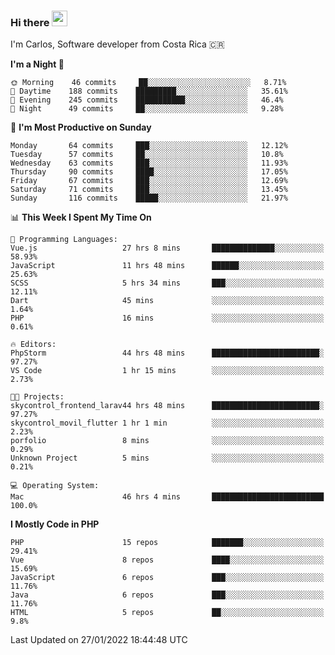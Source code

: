 ### Hi there <img src="https://media.giphy.com/media/hvRJCLFzcasrR4ia7z/giphy.gif" width="25px">

I'm Carlos, Software developer from Costa Rica 🇨🇷

<!--START_SECTION:waka-->
**I'm a Night 🦉** 

```text
🌞 Morning    46 commits     ██░░░░░░░░░░░░░░░░░░░░░░░   8.71% 
🌆 Daytime    188 commits    █████████░░░░░░░░░░░░░░░░   35.61% 
🌃 Evening    245 commits    ███████████░░░░░░░░░░░░░░   46.4% 
🌙 Night      49 commits     ██░░░░░░░░░░░░░░░░░░░░░░░   9.28%

```
📅 **I'm Most Productive on Sunday** 

```text
Monday       64 commits     ███░░░░░░░░░░░░░░░░░░░░░░   12.12% 
Tuesday      57 commits     ██░░░░░░░░░░░░░░░░░░░░░░░   10.8% 
Wednesday    63 commits     ███░░░░░░░░░░░░░░░░░░░░░░   11.93% 
Thursday     90 commits     ████░░░░░░░░░░░░░░░░░░░░░   17.05% 
Friday       67 commits     ███░░░░░░░░░░░░░░░░░░░░░░   12.69% 
Saturday     71 commits     ███░░░░░░░░░░░░░░░░░░░░░░   13.45% 
Sunday       116 commits    █████░░░░░░░░░░░░░░░░░░░░   21.97%

```


📊 **This Week I Spent My Time On** 

```text
💬 Programming Languages: 
Vue.js                   27 hrs 8 mins       ██████████████░░░░░░░░░░░   58.93% 
JavaScript               11 hrs 48 mins      ██████░░░░░░░░░░░░░░░░░░░   25.63% 
SCSS                     5 hrs 34 mins       ███░░░░░░░░░░░░░░░░░░░░░░   12.11% 
Dart                     45 mins             ░░░░░░░░░░░░░░░░░░░░░░░░░   1.64% 
PHP                      16 mins             ░░░░░░░░░░░░░░░░░░░░░░░░░   0.61%

🔥 Editors: 
PhpStorm                 44 hrs 48 mins      ████████████████████████░   97.27% 
VS Code                  1 hr 15 mins        ░░░░░░░░░░░░░░░░░░░░░░░░░   2.73%

🐱‍💻 Projects: 
skycontrol_frontend_larav44 hrs 48 mins      ████████████████████████░   97.27% 
skycontrol_movil_flutter 1 hr 1 min          ░░░░░░░░░░░░░░░░░░░░░░░░░   2.23% 
porfolio                 8 mins              ░░░░░░░░░░░░░░░░░░░░░░░░░   0.29% 
Unknown Project          5 mins              ░░░░░░░░░░░░░░░░░░░░░░░░░   0.21%

💻 Operating System: 
Mac                      46 hrs 4 mins       █████████████████████████   100.0%

```

**I Mostly Code in PHP** 

```text
PHP                      15 repos            ███████░░░░░░░░░░░░░░░░░░   29.41% 
Vue                      8 repos             ████░░░░░░░░░░░░░░░░░░░░░   15.69% 
JavaScript               6 repos             ███░░░░░░░░░░░░░░░░░░░░░░   11.76% 
Java                     6 repos             ███░░░░░░░░░░░░░░░░░░░░░░   11.76% 
HTML                     5 repos             ██░░░░░░░░░░░░░░░░░░░░░░░   9.8%

```



 Last Updated on 27/01/2022 18:44:48 UTC
<!--END_SECTION:waka-->
